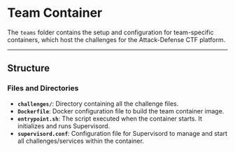 # Team Container

The `teams` folder contains the setup and configuration for team-specific containers, which host the challenges for the Attack-Defense CTF platform.

---

## Structure

### Files and Directories

- **`challenges/`**: Directory containing all the challenge files.
- **`Dockerfile`**: Docker configuration file to build the team container image.
- **`entrypoint.sh`**: The script executed when the container starts. It initializes and runs Supervisord.
- **`supervisord.conf`**: Configuration file for Supervisord to manage and start all challenges/services within the container.
